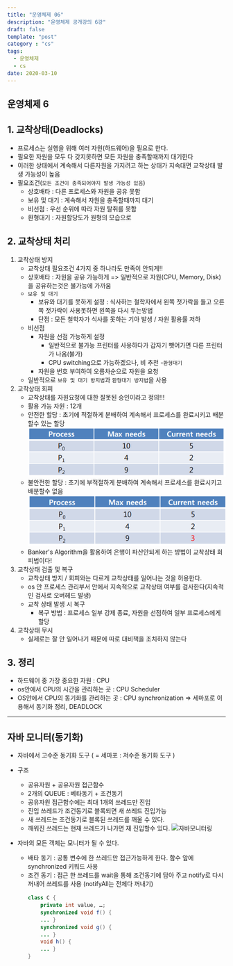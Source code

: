 ```yaml
---
title: "운영체제 06"
description: "운영체제 공개강의 6강"
draft: false
template: "post"
category : "cs" 
tags:
  - 운영체제
  - cs
date: 2020-03-10
---
```


## 운영체제 6

## 1. 교착상태(Deadlocks)
- 프로세스는 실행을 위해 여러 자원(하드웨어)을 필요로 한다.
- 필요한 자원을 모두 다 갖지못하면 모든 자원을 충족할때까지 대기한다
- 이러한 상태에서 계속해서 다른자원을 가지려고 하는 상태가 지속대면 교착상태 발생 가능성이 높음
- 필요조건(`모든 조건이 충족되어야지 발생 가능성 있음`)
  - 상호배타 : 다른 프로세스와 자원을 공유 못함
  - 보유 및 대기 : 계속해서 자원을 충족할때까지 대기
  - 비선점 : 우선 순위에 따라 자원 탈취를 못함
  - 환형대기 : 자원할당도가 원형의 모습으로 

## 2. 교착상태 처리
1. 교착상태 방지
    - 교착상태 필요조건 4가지 중 하나라도 만족이 안되게!!
    - 상호배타 : 자원을 공유 가능하게 => 일반적으로 자원(CPU, Memory, Disk)을 공유하는것은 불가능에 가까움
    - `보유 및 대기`
        - 보유와 대기를 못하게 설정 : 식사하는 철학자에서 왼쪽 젓가락을 들고 오른쪽 젓가락이 사용못하면 왼쪽을 다시 두는방법
        - 단점 : 모든 철학자가 식사를 못하는 기아 발생 / 자원 활용률 저하
    - 비선점
        - 자원을 선점 가능하게 설정
            - 일반적으로 불가능 프린터를 사용하다가 갑자기 뺏어가면 다른 프린터가 나옴(불가)
            - CPU switching으로 가능하겠으나, 비 추천
    -`환형대기`
        - 자원을 번호 부여하여 오름차순으로 자원을 요청
    - 일반적으로 `보유 및 대기 방지법`과 `환형대기 방지법`을 사용
2. 교착상태 회피
    - 교착상태를 자원요청에 대한 잘못된 승인이라고 정의!!!
    - 활용 가능 자원 : 12개
    - 안전한 할당 : 초기에 적절하게 분배하여 계속해서 프로세스를 완료시키고 배분할수 있는 할당
    ![안전한 할당](../../assets/aviod1.png)
    - 불안전한 할당 : 초기에 부적절하게 분배하여 계속해서 프로세스를 완료시키고 배분할수 없음
    ![불안전한 할당](../../assets/aviod2.png)
    - Banker's Algorithm을 활용하여 은행이 파산안되게 하는 방법이 교착상태 회피법이다!
3. 교착상태 검출 및 복구
    - 교착상태 방지 / 회피와는 다르게 교착상태를 일어나는 것을 허용한다.
    - os 안 프로세스 관리부서 안에서 지속적으로 교착상태 여부를 검사한다(지속적인 검사로 오버헤드 발생)
    - 교착 상태 발생 시 복구
        - 복구 방법 : 프로세스 일부 강제 종료, 자원을 선점하여 일부 프로세스에게 할당 
4. 교착상태 무시
    - 실제로는 잘 안 일어나기 때문에 따로 대비책을 조치하지 않는다

## 3. 정리

- 하드웨어 중 가장 중요한 자원 : CPU
- os안에서 CPU의 시간을 관리하는 곳 : CPU Scheduler
- OS안에서 CPU의 동기화를 관리하는 곳 : CPU synchronization => 세마포로 이용해서 동기화 정리, DEADLOCK 

---
## 자바 모니터(동기화)
- 자바에서 고수준 동기화 도구 ( = 세마포 : 저수준 동기화 도구 )
- 구조
    - 공유자원 + 공유자원 접근함수
    - 2개의 QUEUE : 베타동기 + 조건동기
    - 공유자원 접근함수에는 최대 1개의 쓰레드만 진입
    - 진입 쓰레드가 조건동기로 블록되면 새 쓰레드 진입가능
    - 새 쓰레드는 조건동기로 블록된 쓰레드를 깨울 수 있다.
    - 깨워진 쓰레드는 현재 쓰레드가 나가면 재 진입할수 있다.
    ![자바모니터링](https://lh3.googleusercontent.com/proxy/z3gOJfIEKfZDmfyQAMd62sdJ98lASCqnFieoFy4kBUbmKv2hftpeOJvbEimCKC-0-rRtftFkQmxVKIc9xgbAIMpOx4-_nl2ECPTvQY64eJAii5lPa5K_N_wcRgRhSVbwktpGf7b0YPCAd7ezeWK-aWjm8XCl_6DoQaV6X-an4FUOsBds31o1_cs5gV4SwzVW7ek2Y6JiZKCj6hx2E9zRmsp9SbHcCanyvXXIga2BH-5ZaM06UZ-ZmTz13AcXXzI4UGfRXiyDob-T-O7br7uNFOGyFGO4YTGVFNni1Vrb9xpRlCYuSMkLYOQ7r_2W1_1YrqIpLw)

- 자바의 모든 객체는 모니터가 될 수 있다.
    - 배타 동기 : 공통 변수에 한 쓰레드만 접근가능하게 한다. 함수 앞에 synchronized 키워드 사용
    - 조건 동기 : 접근 한 쓰레드를 wait을 통해 조건동기에 담아 주고 notify로 다시 꺼내어 쓰레드를 사용 (notifyAll는 전체다 꺼내기)
        ```java
        class C {
            private int value, …;
            synchronized void f() {
            ... }
            synchronized void g() {
            ... }
            void h() {
            ... }
        }
        ```

